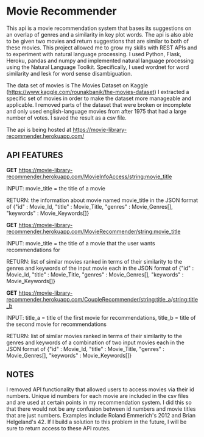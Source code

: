 # Movie Recommender

This api is a movie recommendation system that bases its suggestions on an overlap of genres and a similarity in key plot words.
The api is also able to be given two movies and return suggestions that are similar to both of these movies.
This project allowed me to grow my skills with REST APIs and to experiment with natural language processing.
I used Python, Flask, Heroku, pandas and numpy and implemented natural language processing using the Natural Language Toolkit.
Specifically, I used wordnet for word similarity and lesk for word sense disambiguation.

The data set of movies is The Movies Dataset on Kaggle (https://www.kaggle.com/rounakbanik/the-movies-dataset)
I extracted a specific set of movies in order to make the dataset more manageable and applicable. 
I removed parts of the dataset that were broken or incomplete and only used english-language movies from after 1975 that had a large number of votes.
I saved the result as a csv file. 

The api is being hosted at https://movie-library-recommender.herokuapp.com/

## API FEATURES

**GET** https://movie-library-recommender.herokuapp.com/MovieInfoAccess/<string:movie_title>

INPUT: movie_title = the title of a movie

RETURN:  the information about movie named movie_title in the JSON format of {"id" : Movie_Id, "title" : Movie_Title, "genres" : Movie_Genres[], "keywords" : Movie_Keywords[]}

**GET** https://movie-library-recommender.herokuapp.com/MovieRecommender/<string:movie_title>

INPUT: movie_title = the title of a movie that the user wants recommendations for

RETURN: list of similar movies ranked in terms of their similarity to the genres and keywords of the input movie each in the JSON format of {"id" : Movie_Id, "title" : Movie_Title, "genres" : Movie_Genres[], "keywords" : Movie_Keywords[]} 

**GET** https://movie-library-recommender.herokuapp.com/CoupleRecommender/<string:title_a>/<string:title_b>

INPUT: title_a = title of the first movie for recommendations, title_b = title of the second movie for recommendations 

RETURN: list of similar movies ranked in terms of their similarity to the genres and keywords of a combination of two input movies each in the JSON format of {"id" : Movie_Id, "title" : Movie_Title, "genres" : Movie_Genres[], "keywords" : Movie_Keywords[]} 

## NOTES

I removed API functionality that allowed users to access movies via their id numbers.
Unique id numbers for each movie are included in the csv files and are used at certain points in my recommendation system.
I did this so that there would not be any confusion between id numbers and movie titles that are just numbers.
Examples include Roland Emmerich's 2012 and Brian Helgeland's 42.
If I build a solution to this problem in the future, I will be sure to return access to these API routes. 


